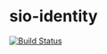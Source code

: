 # sio-identity
[![Build Status](https://dev.azure.com/sound-it-out/Identity/_apis/build/status/sound-it-out.sio-identity?branchName=master)](https://dev.azure.com/sound-it-out/Identity/_build/latest?definitionId=4&branchName=master)
